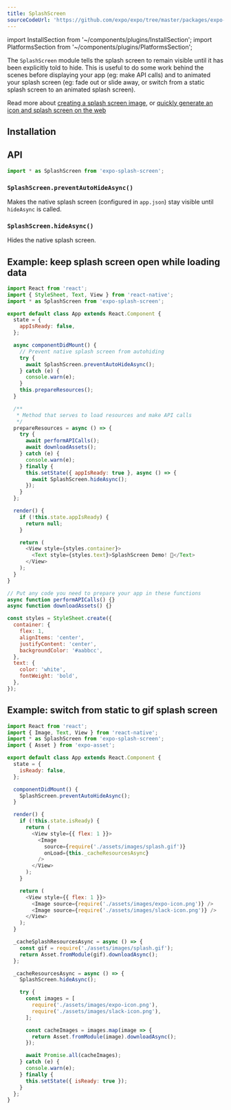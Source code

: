 ```yaml
---
title: SplashScreen
sourceCodeUrl: 'https://github.com/expo/expo/tree/master/packages/expo-splash-screen'
---
```


import InstallSection from '~/components/plugins/InstallSection';
import PlatformsSection from '~/components/plugins/PlatformsSection';

The `SplashScreen` module tells the splash screen to remain visible until it has been explicitly told to hide. This is useful to do some work behind the scenes before displaying your app (eg: make API calls) and to animated your splash screen (eg: fade out or slide away, or switch from a static splash screen to an animated splash screen).

Read more about [creating a splash screen image](../../../guides/splash-screens.md), or [quickly generate an icon and splash screen on the web](https://buildicon.netlify.app/)

<PlatformsSection android emulator ios simulator />

## Installation

<InstallSection packageName="expo-splash-screen" />

## API

```js
import * as SplashScreen from 'expo-splash-screen';
```

### `SplashScreen.preventAutoHideAsync()`

Makes the native splash screen (configured in `app.json`) stay visible until `hideAsync` is called.

### `SplashScreen.hideAsync()`

Hides the native splash screen.

## Example: keep splash screen open while loading data

```js
import React from 'react';
import { StyleSheet, Text, View } from 'react-native';
import * as SplashScreen from 'expo-splash-screen';

export default class App extends React.Component {
  state = {
    appIsReady: false,
  };

  async componentDidMount() {
    // Prevent native splash screen from autohiding
    try {
      await SplashScreen.preventAutoHideAsync();
    } catch (e) {
      console.warn(e);
    }
    this.prepareResources();
  }

  /**
   * Method that serves to load resources and make API calls
   */
  prepareResources = async () => {
    try {
      await performAPICalls();
      await downloadAssets();
    } catch (e) {
      console.warn(e);
    } finally {
      this.setState({ appIsReady: true }, async () => {
        await SplashScreen.hideAsync();
      });
    }
  };

  render() {
    if (!this.state.appIsReady) {
      return null;
    }

    return (
      <View style={styles.container}>
        <Text style={styles.text}>SplashScreen Demo! 👋</Text>
      </View>
    );
  }
}

// Put any code you need to prepare your app in these functions
async function performAPICalls() {}
async function downloadAssets() {}

const styles = StyleSheet.create({
  container: {
    flex: 1,
    alignItems: 'center',
    justifyContent: 'center',
    backgroundColor: '#aabbcc',
  },
  text: {
    color: 'white',
    fontWeight: 'bold',
  },
});
```

## Example: switch from static to gif splash screen

```js
import React from 'react';
import { Image, Text, View } from 'react-native';
import * as SplashScreen from 'expo-splash-screen';
import { Asset } from 'expo-asset';

export default class App extends React.Component {
  state = {
    isReady: false,
  };

  componentDidMount() {
    SplashScreen.preventAutoHideAsync();
  }

  render() {
    if (!this.state.isReady) {
      return (
        <View style={{ flex: 1 }}>
          <Image
            source={require('./assets/images/splash.gif')}
            onLoad={this._cacheResourcesAsync}
          />
        </View>
      );
    }

    return (
      <View style={{ flex: 1 }}>
        <Image source={require('./assets/images/expo-icon.png')} />
        <Image source={require('./assets/images/slack-icon.png')} />
      </View>
    );
  }

  _cacheSplashResourcesAsync = async () => {
    const gif = require('./assets/images/splash.gif');
    return Asset.fromModule(gif).downloadAsync();
  };

  _cacheResourcesAsync = async () => {
    SplashScreen.hideAsync();

    try {
      const images = [
        require('./assets/images/expo-icon.png'),
        require('./assets/images/slack-icon.png'),
      ];

      const cacheImages = images.map(image => {
        return Asset.fromModule(image).downloadAsync();
      });

      await Promise.all(cacheImages);
    } catch (e) {
      console.warn(e);
    } finally {
      this.setState({ isReady: true });
    }
  };
}
```
